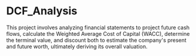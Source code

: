 # DCF_Analysis
This project involves analyzing financial statements to project future cash flows, calculate the Weighted Average Cost of Capital (WACC), determine the terminal value, and discount both to estimate the company's present and future worth, ultimately deriving its overall valuation.
